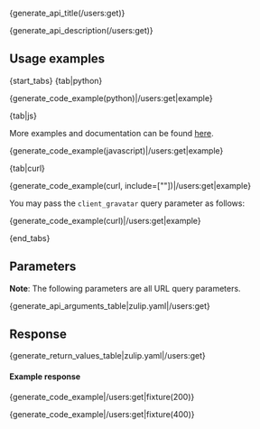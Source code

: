 {generate_api_title(/users:get)}

{generate_api_description(/users:get)}

## Usage examples

{start_tabs}
{tab|python}

{generate_code_example(python)|/users:get|example}

{tab|js}

More examples and documentation can be found [here](https://github.com/zulip/zulip-js).

{generate_code_example(javascript)|/users:get|example}

{tab|curl}

{generate_code_example(curl, include=[""])|/users:get|example}

You may pass the `client_gravatar` query parameter as follows:

{generate_code_example(curl)|/users:get|example}

{end_tabs}

## Parameters

**Note**: The following parameters are all URL query parameters.

{generate_api_arguments_table|zulip.yaml|/users:get}

## Response

{generate_return_values_table|zulip.yaml|/users:get}

#### Example response

{generate_code_example|/users:get|fixture(200)}

{generate_code_example|/users:get|fixture(400)}
